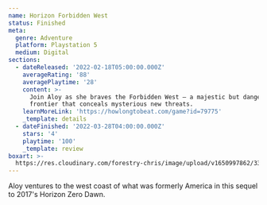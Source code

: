 ```yaml
---
name: Horizon Forbidden West
status: Finished
meta:
  genre: Adventure
  platform: Playstation 5
  medium: Digital
sections:
  - dateReleased: '2022-02-18T05:00:00.000Z'
    averageRating: '88'
    averagePlaytime: '28'
    content: >-
      Join Aloy as she braves the Forbidden West – a majestic but dangerous
      frontier that conceals mysterious new threats.
    learnMoreLink: 'https://howlongtobeat.com/game?id=79775'
    _template: details
  - dateFinished: '2022-03-28T04:00:00.000Z'
    stars: '4'
    playtime: '100'
    _template: review
boxart: >-
  https://res.cloudinary.com/forestry-chris/image/upload/v1650997862/3302306-2531003212-MV5BZ_thbhqc.jpg
---
```


Aloy ventures to the west coast of what was formerly America in this sequel to 2017's Horizon Zero Dawn.
